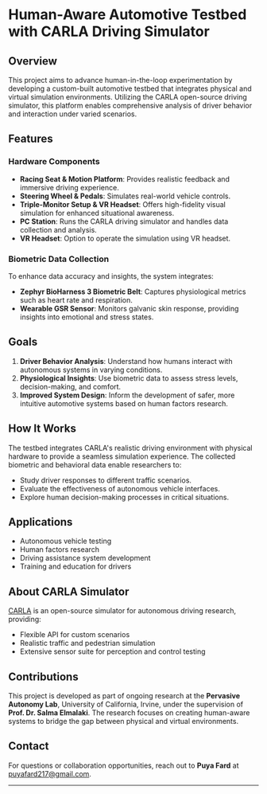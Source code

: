 # Human-Aware Automotive Testbed with CARLA Driving Simulator

## Overview
This project aims to advance human-in-the-loop experimentation by developing a custom-built automotive testbed that integrates physical and virtual simulation environments. Utilizing the CARLA open-source driving simulator, this platform enables comprehensive analysis of driver behavior and interaction under varied scenarios.

## Features

### Hardware Components
- **Racing Seat & Motion Platform**: Provides realistic feedback and immersive driving experience.
- **Steering Wheel & Pedals**: Simulates real-world vehicle controls.
- **Triple-Monitor Setup & VR Headset**: Offers high-fidelity visual simulation for enhanced situational awareness.
- **PC Station**: Runs the CARLA driving simulator and handles data collection and analysis.
- **VR Headset**: Option to operate the simulation using VR headset.

### Biometric Data Collection
To enhance data accuracy and insights, the system integrates:
- **Zephyr BioHarness 3 Biometric Belt**: Captures physiological metrics such as heart rate and respiration.
- **Wearable GSR Sensor**: Monitors galvanic skin response, providing insights into emotional and stress states.

## Goals
1. **Driver Behavior Analysis**: Understand how humans interact with autonomous systems in varying conditions.
2. **Physiological Insights**: Use biometric data to assess stress levels, decision-making, and comfort.
3. **Improved System Design**: Inform the development of safer, more intuitive automotive systems based on human factors research.

## How It Works
The testbed integrates CARLA's realistic driving environment with physical hardware to provide a seamless simulation experience. The collected biometric and behavioral data enable researchers to:
- Study driver responses to different traffic scenarios.
- Evaluate the effectiveness of autonomous vehicle interfaces.
- Explore human decision-making processes in critical situations.

## Applications
- Autonomous vehicle testing
- Human factors research
- Driving assistance system development
- Training and education for drivers

## About CARLA Simulator
[CARLA](https://carla.org/) is an open-source simulator for autonomous driving research, providing:
- Flexible API for custom scenarios
- Realistic traffic and pedestrian simulation
- Extensive sensor suite for perception and control testing

## Contributions
This project is developed as part of ongoing research at the **Pervasive Autonomy Lab**, University of California, Irvine, under the supervision of **Prof. Dr. Salma Elmalaki**. The research focuses on creating human-aware systems to bridge the gap between physical and virtual environments.

## Contact
For questions or collaboration opportunities, reach out to **Puya Fard** at [puyafard217@gmail.com](mailto:puyafard217@gmail.com).

---
